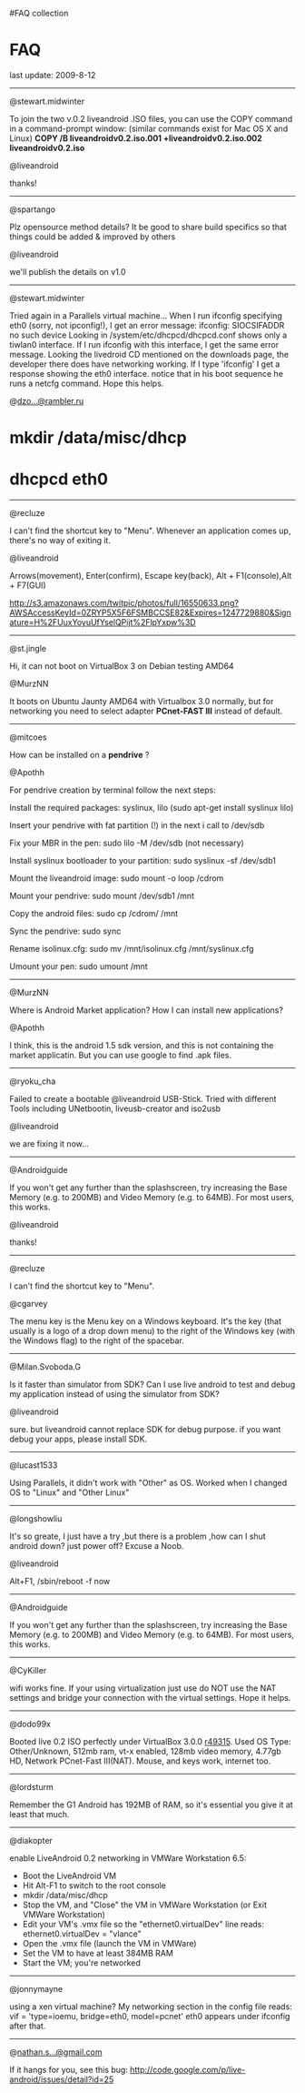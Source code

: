 #FAQ collection

# FAQ #

last update: 2009-8-12



---

@stewart.midwinter

To join the two v.0.2 liveandroid .ISO files, you can use the COPY command in a command-prompt window: (similar commands exist for Mac OS X and Linux) **COPY /B liveandroidv0.2.iso.001 +liveandroidv0.2.iso.002 liveandroidv0.2.iso**

@liveandroid

thanks!


---

@spartango

Plz opensource method details? It be good to share build specifics so that things could be added & improved by others

@liveandroid

we'll publish the details on v1.0


---

@stewart.midwinter

Tried again in a Parallels virtual machine... When I run ifconfig specifying eth0 (sorry, not ipconfig!), I get an error message: ifconfig: SIOCSIFADDR no such device Looking in /system/etc/dhcpcd/dhcpcd.conf shows only a tiwlan0 interface. If I run ifconfig with this interface, I get the same error message. Looking the livedroid CD mentioned on the downloads page, the developer there does have networking working. If I type 'ifconfig' I get a response showing the eth0 interface. notice that in his boot sequence he runs a netcfg command. Hope this helps.

@dzo...@rambler.ru

# mkdir /data/misc/dhcp

# dhcpcd eth0


---

@recluze

I can't find the shortcut key to "Menu". Whenever an application comes up, there's no way of exiting it.

@liveandroid

Arrows(movement), Enter(confirm), Escape key(back), Alt + F1(console),Alt + F7(GUI)

http://s3.amazonaws.com/twitpic/photos/full/16550633.png?AWSAccessKeyId=0ZRYP5X5F6FSMBCCSE82&Expires=1247729880&Signature=H%2FUuxYoyuUfYselQPijt%2FlpYxpw%3D



---

@st.jingle

Hi, it can not boot on VirtualBox 3 on Debian testing AMD64

@MurzNN

It boots on Ubuntu Jaunty AMD64 with Virtualbox 3.0 normally, but for networking you need to select adapter **PCnet-FAST III** instead of default.


---

@mitcoes

How can be installed on a **pendrive** ?

@Apothh

For pendrive creation by terminal follow the next steps:

Install the required packages: syslinux, lilo (sudo apt-get install syslinux lilo)

Insert your pendrive with fat partition (!) in the next i call to /dev/sdb

Fix your MBR in the pen: sudo lilo -M /dev/sdb (not necessary)

Install syslinux bootloader to your partition: sudo syslinux -sf /dev/sdb1

Mount the liveandroid image: sudo mount -o loop <path to image> /cdrom

Mount your pendrive: sudo mount /dev/sdb1 /mnt

Copy the android files: sudo cp /cdrom/ /mnt

Sync the pendrive: sudo sync

Rename isolinux.cfg: sudo mv /mnt/isolinux.cfg /mnt/syslinux.cfg

Umount your pen: sudo umount /mnt


---

@MurzNN

Where is Android Market application? How I can install new applications?

@Apothh

I think, this is the android 1.5 sdk version, and this is not containing the market applicatin. But you can use google to find .apk files.


---

@ryoku\_cha

Failed to create a bootable @liveandroid USB-Stick. Tried with different Tools including UNetbootin, liveusb-creator and iso2usb

@liveandroid

we are fixing it now...


---

@Androidguide

If you won't get any further than the splashscreen, try increasing the Base Memory (e.g. to 200MB) and Video Memory (e.g. to 64MB). For most users, this works.

@liveandroid

thanks!


---

@recluze

I can't find the shortcut key to "Menu".

@cgarvey

The menu key is the Menu key on a Windows keyboard. It's the key (that usually is a logo of a drop down menu) to the right of the Windows key (with the Windows flag) to the right of the spacebar.



---

@Milan.Svoboda.G

Is it faster than simulator from SDK? Can I use live android to test and debug my application instead of using the simulator from SDK?

@liveandroid

sure. but liveandroid cannot replace SDK for debug purpose. if you want debug your apps, please install SDK.



---

@lucast1533

Using Parallels, it didn't work with "Other" as OS. Worked when I changed OS to "Linux" and "Other Linux"


---

@longshowliu

It's so greate, I just have a try ,but there is a problem ,how can I shut android down? just power off? Excuse a Noob.

@liveandroid

Alt+F1, /sbin/reboot -f now


---

@Androidguide

If you won't get any further than the splashscreen, try increasing the Base Memory (e.g. to 200MB) and Video Memory (e.g. to 64MB). For most users, this works.


---

@CyKiller

wifi works fine. If your using virtualization just use do NOT use the NAT settings and bridge your connection with the virtual settings. Hope it helps.


---

@dodo99x

Booted live 0.2 ISO perfectly under VirtualBox 3.0.0 [r49315](https://code.google.com/p/live-android/source/detail?r=49315). Used OS Type: Other/Unknown, 512mb ram, vt-x enabled, 128mb video memory, 4.77gb HD, Network PCnet-Fast III(NAT). Mouse, and keys work, internet too.


---

@lordsturm

Remember the G1 Android has 192MB of RAM, so it's essential you give it at least that much.


---

@diakopter

enable LiveAndroid 0.2 networking in VMWare Workstation 6.5:

  * Boot the LiveAndroid VM
  * Hit Alt-F1 to switch to the root console
  * mkdir /data/misc/dhcp
  * Stop the VM, and "Close" the VM in VMWare Workstation (or Exit VMWare Workstation)
  * Edit your VM's .vmx file so the "ethernet0.virtualDev" line reads: ethernet0.virtualDev = "vlance"
  * Open the .vmx file (launch the VM in VMWare)
  * Set the VM to have at least 384MB RAM
  * Start the VM; you're networked


---

@jonnymayne

using a xen virtual machine? My networking section in the config file reads: vif = 'type=ioemu, bridge=eth0, model=pcnet' eth0 appears under ifconfig after that.


---

@nathan.s...@gmail.com

If it hangs for you, see this bug: http://code.google.com/p/live-android/issues/detail?id=25
